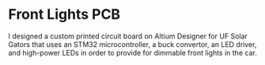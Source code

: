 # Front Lights PCB
I designed a custom printed circuit board on Altium Designer for UF Solar Gators that uses an STM32 microcontroller, a buck convertor, an LED driver, and high-power LEDs in order to provide for dimmable front lights in the car.
